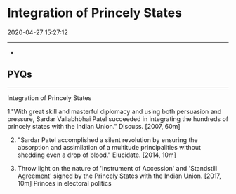 # Integration of Princely States 
2020-04-27 15:27:12

---

- 


## PYQs

---


Integration of Princely States


1."With great skill and masterful diplomacy and using both persuasion and pressure, Sardar Vallabhbhai Patel succeeded in integrating the hundreds of princely states with the Indian Union." Discuss. [2007, 60m]








2. "Sardar Patel accomplished a silent revolution by ensuring the absorption and
assimilation of a multitude principalities without shedding even a drop of blood." Elucidate.
[2014, 10m]








3. Throw light on the nature of 'Instrument of Accession' and 'Standstill Agreement' signed by the Princely States with the Indian Union. [2017, 10m]
Princes in electoral politics